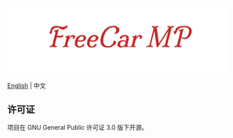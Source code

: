 ![FreeCar-MP](images/doc/FreeCar%20MP.png)

[English](README.md) | 中文

## 许可证

项目在 GNU General Public 许可证 3.0 版下开源。